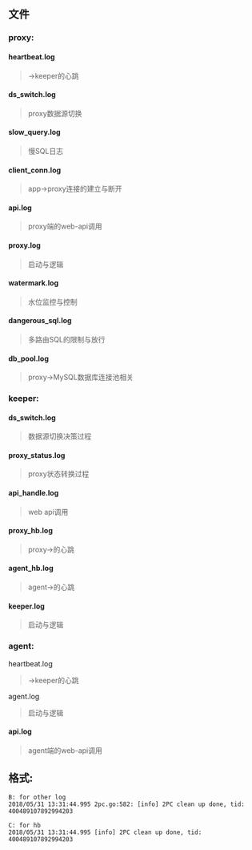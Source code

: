 ## 文件

### proxy:

#### heartbeat.log
> ->keeper的心跳

#### ds_switch.log
> proxy数据源切换

#### slow_query.log
> 慢SQL日志

#### client_conn.log
> app->proxy连接的建立与断开

#### api.log
> proxy端的web-api调用

#### proxy.log
> 启动与逻辑

#### watermark.log
> 水位监控与控制

#### dangerous_sql.log
> 多路由SQL的限制与放行

#### db_pool.log
> proxy->MySQL数据库连接池相关

### keeper:

#### ds_switch.log
> 数据源切换决策过程

#### proxy_status.log
> proxy状态转换过程

#### api_handle.log
> web api调用

#### proxy_hb.log
> proxy->的心跳

#### agent_hb.log
> agent->的心跳

#### keeper.log
> 启动与逻辑

### agent:

heartbeat.log
> ->keeper的心跳

agent.log
> 启动与逻辑

#### api.log
> agent端的web-api调用

## 格式:

```text
B: for other log
2018/05/31 13:31:44.995 2pc.go:582: [info] 2PC clean up done, tid: 400489107892994203

C: for hb
2018/05/31 13:31:44.995 [info] 2PC clean up done, tid: 400489107892994203
```
